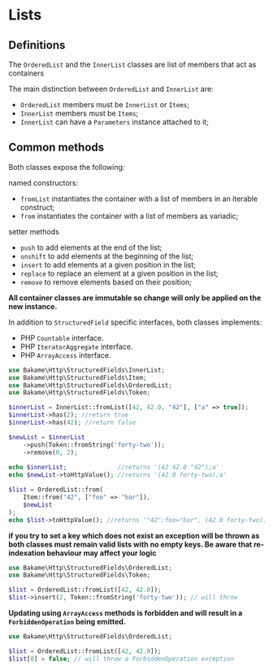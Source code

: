 # Lists

## Definitions

The `OrderedList` and the `InnerList` classes are list of members that act as containers

The main distinction between `OrderedList` and `InnerList` are:

- `OrderedList` members must be `InnerList` or `Items`;
- `InnerList` members must be `Items`;
- `InnerList` can have a `Parameters` instance attached to it;

## Common methods

Both classes expose the following:

named constructors:

- `fromList` instantiates the container with a list of members in an iterable construct;
- `from` instantiates the container with a list of members as variadic;

setter methods

- `push` to add elements at the end of the list;
- `unshift` to add elements at the beginning of the list;
- `insert` to add elements at a given position in the list;
- `replace` to replace an element at a given position in the list;
- `remove` to remove elements based on their position;

**All container classes are immutable so change will only be applied on the new instance.**

In addition to `StructuredField` specific interfaces, both classes implements:

- PHP `Countable` interface.
- PHP `IteratorAggregate` interface.
- PHP `ArrayAccess` interface.

```php
use Bakame\Http\StructuredFields\InnerList;
use Bakame\Http\StructuredFields\Item;
use Bakame\Http\StructuredFields\OrderedList;
use Bakame\Http\StructuredFields\Token;

$innerList = InnerList::fromList([42, 42.0, "42"], ["a" => true]);
$innerList->has(2); //return true
$innerList->has(42); //return false

$newList = $innerList
    ->push(Token::fromString('forty-two'));
    ->remove(0, 2);
    
echo $innerList;              //returns '(42 42.0 "42");a'
echo $newList->toHttpValue(); //returns '(42.0 forty-two);a'

$list = OrderedList::from(
    Item::from("42", ["foo" => "bar"]), 
    $newList
);
echo $list->toHttpValue(); //returns '"42";foo="bar", (42.0 forty-two);a'
```

**if you try to set a key which does not exist an exception will be
thrown as both classes must remain valid lists with no empty
keys. Be aware that re-indexation behaviour may affect
your logic**

```php
use Bakame\Http\StructuredFields\OrderedList;
use Bakame\Http\StructuredFields\Token;

$list = OrderedList::fromList([42, 42.0]);
$list->insert(2, Token::fromString('forty-two')); // will throw
```

**Updating using `ArrayAccess` methods is forbidden and will result in a `ForbiddenOperation` being emitted.**

```php
use Bakame\Http\StructuredFields\OrderedList;

$list = OrderedList::fromList([42, 42.0]);
$list[0] = false; // will throw a ForbiddenOperation exception
```
